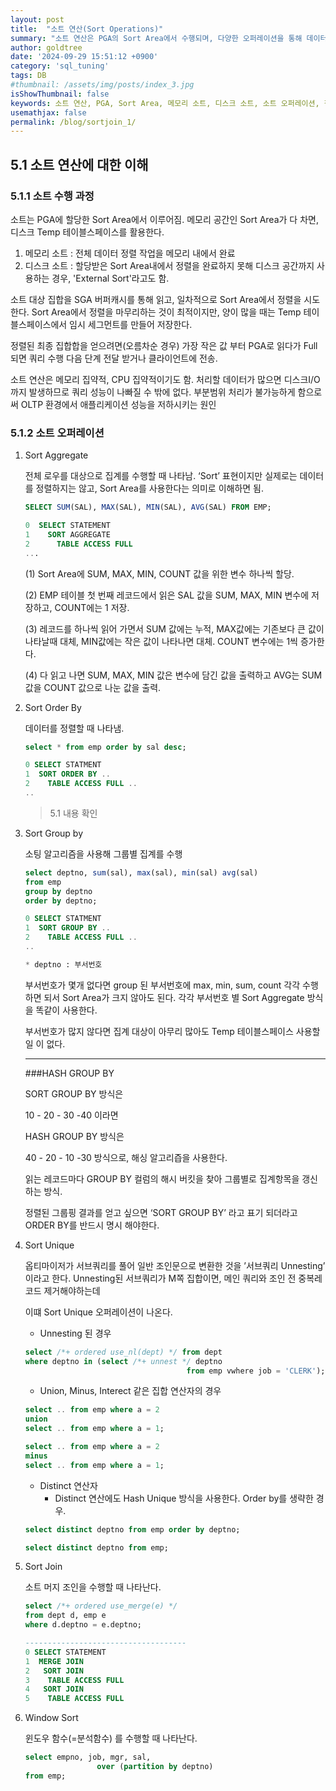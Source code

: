 ```yaml
---
layout: post
title:  "소트 연산(Sort Operations)"
summary: "소트 연산은 PGA의 Sort Area에서 수행되며, 다양한 오퍼레이션을 통해 데이터를 정렬하거나 집계한다."
author: goldtree
date: '2024-09-29 15:51:12 +0900'
category: 'sql_tuning'
tags: DB
#thumbnail: /assets/img/posts/index_3.jpg
isShowThumbnail: false
keywords: 소트 연산, PGA, Sort Area, 메모리 소트, 디스크 소트, 소트 오퍼레이션, 집계, 정렬
usemathjax: false
permalink: /blog/sortjoin_1/
---
```


## 5.1 소트 연산에 대한 이해

### 5.1.1 소트 수행 과정

소트는 PGA에 할당한 Sort Area에서 이루어짐. 메모리 공간인 Sort Area가 다 차면, 디스크 Temp 테이블스페이스를 활용한다.

1. 메모리 소트 : 전체 데이터 정렬 작업을 메모리 내에서 완료
2. 디스크 소트 : 할당받은 Sort Area내에서 정렬을 완료하지 못해 디스크 공간까지 사용하는 경우, 'External Sort'라고도 함.

소트 대상 집합을 SGA 버퍼캐시를 통해 읽고, 일차적으로 Sort Area에서 정렬을 시도한다. Sort Area에서 정렬을 마무리하는 것이 최적이지만, 양이 많을 때는 Temp 테이블스페이스에서 임시 세그먼트를 만들어 저장한다. 

정렬된 최종 집합합을 얻으려면(오름차순 경우) 가장 작은 값 부터 PGA로 읽다가 Full 되면 쿼리 수행 다음 단계 전달 받거나 클라이언트에 전송.

소트 연산은 메모리 집약적, CPU 집약적이기도 함. 처리할 데이터가 많으면 디스크I/O 까지 발생하므로 쿼리 성능이 나빠질 수 밖에 없다. 부분범위 처리가 불가능하게 함으로써 OLTP 환경에서 애플리케이션 성능을 저하시키는 원인

### 5.1.2 소트 오퍼레이션

1. Sort Aggregate
    
    전체 로우를 대상으로 집계를 수행할 때 나타남. ‘Sort’ 표현이지만 실제로는 데이터를 정렬하지는 않고, Sort Area를 사용한다는 의미로 이해하면 됨.
    
    ```sql
    SELECT SUM(SAL), MAX(SAL), MIN(SAL), AVG(SAL) FROM EMP;
    
    0  SELECT STATEMENT
    1    SORT AGGREGATE
    2      TABLE ACCESS FULL
    ...
    ```
    
    (1) Sort Area에 SUM, MAX, MIN, COUNT 값을 위한 변수 하나씩 할당.
    
    (2) EMP 테이블 첫 번째 레코드에서 읽은 SAL 값을 SUM, MAX, MIN 변수에 저장하고, COUNT에는 1 저장.
    
    (3) 레코드를 하나씩 읽어 가면서 SUM 값에는 누적, MAX값에는 기존보다 큰 값이 나타날때 대체, MIN값에는 작은 값이 나타나면 대체. COUNT 변수에는 1씩 증가한다.
    
    (4) 다 읽고 나면 SUM, MAX, MIN 값은 변수에 담긴 값을 출력하고 AVG는 SUM 값을 COUNT 값으로 나눈 값을 출력.
    
2. Sort Order By
    
    데이터를 정렬할 때 나타냄. 
    
    ```sql
    select * from emp order by sal desc;
    
    0 SELECT STATMENT 
    1  SORT ORDER BY ..
    2    TABLE ACCESS FULL ..
    ..
    ```
    
    > 5.1 내용 확인
    > 
    
3. Sort Group by 
    
    소팅 알고리즘을 사용해 그룹별 집계를 수행
    
    ```sql
    select deptno, sum(sal), max(sal), min(sal) avg(sal)
    from emp
    group by deptno
    order by deptno;
    
    0 SELECT STATMENT 
    1  SORT GROUP BY ..
    2    TABLE ACCESS FULL ..
    ..
    
    * deptno : 부서번호
    ```
    
    부서번호가 몇개 없다면 group 된 부서번호에 max, min, sum, count 각각 수행하면 되서 Sort Area가 크지 않아도 된다. 각각 부서번호 별 Sort Aggregate 방식을 똑같이 사용한다.
    
    부서번호가 많지 않다면 집계 대상이 아무리 많아도 Temp 테이블스페이스 사용할 일 이 없다.
    
    ---
    
    ###HASH GROUP BY
    
    SORT GROUP BY 방식은 
    
    10 - 20 - 30 -40 이라면
    
    HASH GROUP BY 방식은
    
    40 - 20 - 10 -30 방식으로, 해싱 알고리즙을 사용한다.
    
    읽는 레코드마다 GROUP BY 컬럼의 해시 버킷을 찾아 그룹별로 집계항목을 갱신하는 방식.
    
    정렬된 그룹핑 결과를 얻고 싶으면 ‘SORT GROUP BY’ 라고 표기 되더라고 ORDER BY를 반드시 명시 해야한다.
    
4. Sort Unique
    
    옵티마이저가 서브쿼리를 풀어 일반 조인문으로 변환한 것을 ’서브쿼리 Unnesting’ 이라고 한다. Unnesting된 서브쿼리가 M쪽 집합이면, 메인 쿼리와 조인 전 중복레코드 제거해야하는데
    
    이떄 Sort Unique 오퍼레이션이 나온다.
    
    - Unnesting 된 경우
    
    ```sql
    select /*+ ordered use_nl(dept) */ from dept
    where deptno in (select /*+ unnest */ deptno
    									from emp vwhere job = 'CLERK');
    ```
    
    - Union, Minus, Interect 같은 집합 연산자의 경우
    
    ```sql
    select .. from emp where a = 2
    union 
    select .. from emp where a = 1;
    
    select .. from emp where a = 2
    minus
    select .. from emp where a = 1;
    ```
    
    - Distinct 연산자
        - Distinct 연산에도 Hash Unique 방식을 사용한다. Order by를 생략한 경우.
    
    ```sql
    select distinct deptno from emp order by deptno;
    
    select distinct deptno from emp;
    ```
    

5. Sort Join
    
    소트 머지 조인을 수행할 때 나타난다.
    
    ```sql
    select /*+ ordered use_merge(e) */
    from dept d, emp e
    where d.deptno = e.deptno;
    
    ------------------------------------
    0 SELECT STATEMENT
    1  MERGE JOIN
    2   SORT JOIN
    3    TABLE ACCESS FULL
    4   SORT JOIN
    5    TABLE ACCESS FULL
    ```
    

6. Window Sort
    
    윈도우  함수(=분석함수) 를 수행할 때 나타난다.
    
    ```sql
    select empno, job, mgr, sal,
    				over (partition by deptno)
    from emp;
    ```
    
